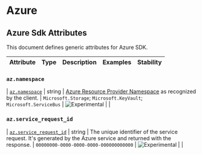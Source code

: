 <!--- Hugo front matter used to generate the website version of this page:
--->

<!-- NOTE: THIS FILE IS AUTOGENERATED. DO NOT EDIT BY HAND. -->
<!-- see templates/registry/markdown/attribute_namespace.md.j2 -->

# Azure

## Azure Sdk Attributes

This document defines generic attributes for Azure SDK.

| Attribute | Type | Description | Examples | Stability |
| --------- | ---- | ----------- | -------- | --------- |

### `az.namespace`

<a id="`az.namespace`"></a>

| [`az.namespace`](#`az.namespace`) | string | [Azure Resource Provider Namespace](https://learn.microsoft.com/azure/azure-resource-manager/management/azure-services-resource-providers) as recognized by the client. | `Microsoft.Storage`; `Microsoft.KeyVault`; `Microsoft.ServiceBus` | ![Experimental](https://img.shields.io/badge/-experimental-blue) | |

### `az.service_request_id`

<a id="`az.service_request_id`"></a>

| [`az.service_request_id`](#`az.service_request_id`) | string | The unique identifier of the service request. It's generated by the Azure service and returned with the response. | `00000000-0000-0000-0000-000000000000` | ![Experimental](https://img.shields.io/badge/-experimental-blue) | |
